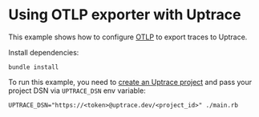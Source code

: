 # Using OTLP exporter with Uptrace

This example shows how to configure
[OTLP](https://github.com/open-telemetry/opentelemetry-ruby/tree/main/exporter/otlp) to export
traces to Uptrace.

Install dependencies:

```shell
bundle install
```

To run this example, you need to
[create an Uptrace project](https://uptrace.dev/get/get-started.html) and pass your project DSN via
`UPTRACE_DSN` env variable:

```shell
UPTRACE_DSN="https://<token>@uptrace.dev/<project_id>" ./main.rb
```
